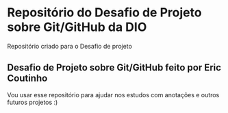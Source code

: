 # Repositório do Desafio de Projeto sobre Git/GitHub da DIO

Repositório criado para o Desafio de projeto

## Desafio de Projeto sobre Git/GitHub feito por Eric Coutinho

Vou usar esse repositório para ajudar nos estudos com anotações e outros futuros projetos :)

